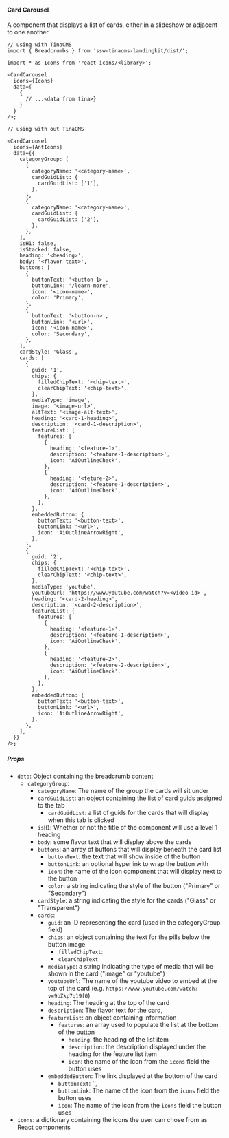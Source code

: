 #### Card Carousel

A component that displays a list of cards, either in a slideshow or adjacent to one another.

```tsx
// using with TinaCMS
import { Breadcrumbs } from 'ssw-tinacms-landingkit/dist/';

import * as Icons from 'react-icons/<library>';

<CardCarousel
  icons={Icons}
  data={
    {
      // ...<data from tina>}
    }
  }
/>;

// using with out TinaCMS

<CardCarousel
  icons={AntIcons}
  data={{
    categoryGroup: [
      {
        categoryName: '<category-name>',
        cardGuidList: {
          cardGuidList: ['1'],
        },
      },
      {
        categoryName: '<category-name>',
        cardGuidList: {
          cardGuidList: ['2'],
        },
      },
    ],
    isH1: false,
    isStacked: false,
    heading: '<heading>',
    body: '<flavor-text>',
    buttons: [
      {
        buttonText: '<button-1>',
        buttonLink: '/learn-more',
        icon: '<icon-name>',
        color: 'Primary',
      },
      {
        buttonText: '<button-n>',
        buttonLink: '<url>',
        icon: '<icon-name>',
        color: 'Secondary',
      },
    ],
    cardStyle: 'Glass',
    cards: [
      {
        guid: '1',
        chips: {
          filledChipText: '<chip-text>',
          clearChipText: '<chip-text>',
        },
        mediaType: 'image',
        image: '<image-url>',
        altText: '<image-alt-text>',
        heading: '<card-1-heading>',
        description: '<card-1-description>',
        featureList: {
          features: [
            {
              heading: '<feature-1>',
              description: '<feature-1-description>',
              icon: 'AiOutlineCheck',
            },
            {
              heading: '<feture-2>',
              description: '<feature-1-description>',
              icon: 'AiOutlineCheck',
            },
          ],
        },
        embeddedButton: {
          buttonText: '<button-text>',
          buttonLink: '<url>',
          icon: 'AiOutlineArrowRight',
        },
      },
      {
        guid: '2',
        chips: {
          filledChipText: '<chip-text>',
          clearChipText: '<chip-text>',
        },
        mediaType: 'youtube',
        youtubeUrl: 'https://www.youtube.com/watch?v=<video-id>',
        heading: '<card-2-heading>',
        description: '<card-2-description>',
        featureList: {
          features: [
            {
              heading: '<feature-1>',
              description: '<feature-1-description>',
              icon: 'AiOutlineCheck',
            },
            {
              heading: '<feature-2>',
              description: '<feature-2-description>',
              icon: 'AiOutlineCheck',
            },
          ],
        },
        embeddedButton: {
          buttonText: '<button-text>',
          buttonLink: '<url>',
          icon: 'AiOutlineArrowRight',
        },
      },
    ],
  }}
/>;
```

##### Props

- `data`: Object containing the breadcrumb content
  - `categoryGroup`:
    - `categoryName`: The name of the group the cards will sit under
    - `cardGuidList`: an object containing the list of card guids assigned to the tab
      - `cardGuidList`: a list of guids for the cards that will display when this tab is clicked
    - `isH1`: Whether or not the title of the component will use a level 1 heading
    - `body`: some flavor text that will display above the cards
    - `buttons`: an array of buttons that will display beneath the card list
      - `buttonText`: the text that will show inside of the button
      - `buttonLink`: an optional hyperlink to wrap the button with
      - `icon`: the name of the icon component that will display next to the button
      - `color`: a string indicating the style of the button ("Primary" or "Secondary")
    - `cardStyle`: a string indicating the style for the cards ("Glass" or "Transparent")
    - `cards`:
      - `guid`: an ID representing the card (used in the categoryGroup field)
      - `chips`: an object containing the text for the pills below the button image
        - `filledChipText`:
        - `clearChipText`
      - `mediaType`: a string indicating the type of media that will be shown in the card ("image" or "youtube")
      - `youtubeUrl`: The name of the youtube video to embed at the top of the card (e.g. `https://www.youtube.com/watch?v=9bZkp7q19f0`)
      - `heading`: The heading at the top of the card
      - `description`: The flavor text for the card,
      - `featureList`: an object containing information
        - `features`: an array used to populate the list at the bottom of the button
          - `heading`: the heading of the list item
          - `description`: the description displayed under the heading for the feature list item
          - `icon`: the name of the icon from the `icons` field the button uses
      - `embeddedButton`: The link displayed at the bottom of the card
        - `buttonText`: '<button-text>',
        - `buttonLink`: The name of the icon from the `icons` field the button uses
        - `icon`: The name of the icon from the `icons` field the button uses
- `icons`: a dictionary containing the icons the user can chose from as React components
